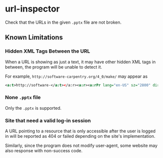 # url-inspector

Check that the URLs in the given `.pptx` file are not broken.

## Known Limitations

### Hidden XML Tags Between the URL

When a URL is showing as just a text, it may have other hidden XML tags in between, the program will be unable to detect it.

For example, 
`http://software-carpentry.org/4_0/make/` may appear as

```xml
<a:t>http://software-</a:t></a:r><a:r><a:rPr lang="en-US" sz="2800" dirty="0" err="1"/><a:t>carpentry.org</a:t></a:r><a:r><a:rPr lang="en-US" sz="2800" dirty="0"/><a:t>/4_0/make/</a:t></a:r>
```

### None `.pptx` file

Only the `.pptx` is supported.

### Site that need a valid log-in session

A URL pointing to a resource that is only accessible after the user is logged in will be reported as 404 or failed depending on the site's implementation.

Similarly, since the program does not modify user-agent, some website may also response with non-success code.
